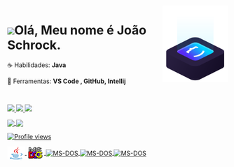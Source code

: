 <img src="ilus-code.svg" min-width="150px" max-width="150px" width="150px" align="right" alt="logo iuricode">
<h1 align="height"><img src="https://media0.giphy.com/media/3ov9jO6MzE4Ft7MWv6/giphy.gif" width="35px">Olá, Meu nome é João Schrock. </h1></img>
<p align="left"> 
</p>

<p align="left">
 ☕ Habilidades: <strong>Java</strong>
</p> 

<p align="left">
  💼 Ferramentas: <strong>VS Code , GitHub, Intellij</strong>
</p>
    
<br>
<p align="left">
  <a href="https://www.instagram.com/joaoschrock/" alt="Instagram">
    <img src="https://img.shields.io/badge/-Instagram-6610F2?style=for-the-badge&logo=Instagram&logoColor=FFFFFF&link=https://www.instagram.com/iuricode"/>
  </a>
  
  <a href="https://www.linkedin.com/in/jo%C3%A3o-schrock-b36560209" alt="Linkedin">
    <img src="https://img.shields.io/badge/-Linkedin-6610F2?style=for-the-badge&logo=Linkedin&logoColor=FFFFFF&link=https://www.linkedin.com/in/iuricode"/>
  </a>
 <a href="https://discord.com/channels/@me" alt="Discord">
    <img src="https://img.shields.io/badge/-Discord-6610F2?style=for-the-badge&logo=Discord&logoColor=FFFFFF&link=https://discord.gg/QevDJqCzaY"/>
  </a>

</p>
<p align="height">
<a href="https://https://github.com/JoaoSchrock">
  <img 
       align="center"
       height="140em" src="https://github-readme-stats.vercel.app/api?username=joaoschrock&show_icons=true&theme=rose_pine&include_all_commits=true&count_private=true"/>
  <img 
       align="center"
       height="140em" src="https://github-readme-stats.vercel.app/api/top-langs/?username=JoaoSchrock&layout=compact&langs_count=7&theme=rose_pine"/>  
    <p align="left"> 
      <img  height="22m" src="https://komarev.com/ghpvc/?username=joaoschrock&color=blue" alt="Profile views" />
 </p>
  <img align="center" alt="JAVA" height="30" width="40" src="https://github.com/devicons/devicon/blob/master/icons/java/java-original.svg">
    <img align="center" alt="MS-DOS" height="30" width="40" src="https://github.com/devicons/devicon/blob/master/icons/msdos/msdos-original.svg">
<img align="center" alt="MS-DOS" height="30" width="40" src="https://cdn.jsdelivr.net/gh/devicons/devicon/icons/css3/css3-original-wordmark.svg" />
 <img align="center" alt="MS-DOS" height="30" width="40" src="https://cdn.jsdelivr.net/gh/devicons/devicon/icons/linux/linux-original.svg" />
 <img align="center" alt="MS-DOS" height="30" width="40" src="https://cdn.jsdelivr.net/gh/devicons/devicon/icons/ocaml/ocaml-original.svg" />






